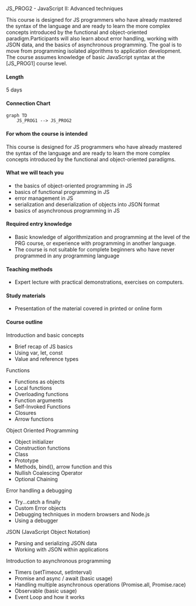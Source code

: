JS_PROG2 - JavaScript II: Advanced techniques

This course is designed for JS programmers who have already mastered the syntax of the language and are ready to learn the more complex concepts introduced by the functional and object-oriented paradigm.Participants will also learn about error handling, working with JSON data, and the basics of asynchronous programming. The goal is to move from programming isolated algorithms to application development.
The course assumes knowledge of basic JavaScript syntax at the [JS_PROG1] course level.

#### Length

5 days

#### Connection Chart

```mermaid
graph TD
    JS_PROG1 --> JS_PROG2
```

#### For whom the course is intended

This course is designed for JS programmers who have already mastered the syntax of the language and are ready to learn the more complex concepts introduced by the functional and object-oriented paradigms.

#### What we will teach you

- the basics of object-oriented programming in JS
- basics of functional programming in JS
- error management in JS
- serialization and deserialization of objects into JSON format
- basics of asynchronous programming in JS

#### Required entry knowledge

- Basic knowledge of algorithmization and programming at the level of the PRG course, or experience with programming in another language.
- The course is not suitable for complete beginners who have never programmed in any programming language

#### Teaching methods

- Expert lecture with practical demonstrations, exercises on computers.

#### Study materials

- Presentation of the material covered in printed or online form

#### Course outline

Introduction and basic concepts

- Brief recap of JS basics
- Using var, let, const
- Value and reference types

Functions

- Functions as objects
- Local functions
- Overloading functions
- Function arguments
- Self-Invoked Functions
- Closures
- Arrow functions

Object Oriented Programming

- Object initializer
- Construction functions
- Class
- Prototype
- Methods, bind(), arrow function and this
- Nullish Coalescing Operator
- Optional Chaining

Error handling a debugging

- Try...catch a finally
- Custom Error objects
- Debugging techniques in modern browsers and Node.js
- Using a debugger

JSON (JavaScript Object Notation)

- Parsing and serializing JSON data
- Working with JSON within applications

Introduction to asynchronous programming

- Timers (setTimeout, setInterval)
- Promise and async / await (basic usage)
- Handling multiple asynchronous operations (Promise.all, Promise.race)
- Observable (basic usage)
- Event Loop and how it works